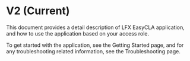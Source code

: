 # V2 (Current)

This document provides a detail description of LFX EasyCLA application, and how to use the application based on your access role.

To get started with the application, see the Getting Started page, and for any troubleshooting related information, see the Troubleshooting page.
